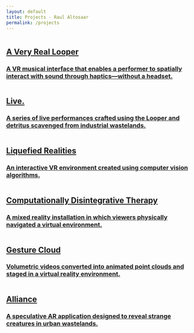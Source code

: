 ```yaml
---
layout: default
title: Projects - Raul Altosaar
permalink: /projects
---
```


<html>

<div class="project">

<a href="/a-very-real-looper">

<img class="lazy scale" data-src="../assets/img/projects/a-very-real-looper/looper-jump.jpg">

<h2 class="arrow">A Very Real Looper</h2>

<h3>A VR musical interface that enables a performer to spatially interact with sound through haptics—without a headset. <!-- Using this interface, virtual sounds can be placed anywhere in physical space. Music is then performed by touching objects and jumping around wildly. --></h3>

</a>

</div>


<div class="project">

<a href="/live">

<img class="lazy scale" data-src="../assets/img/projects/live/altosaar-featured-image-2.jpg">

<h2 class="arrow">Live.</h2>

<h3>A series of live performances crafted using the Looper and detritus scavenged from industrial wastelands.</h3>

</a>

</div>


<div class="project">

<a href="/liquefied-realities">

<img class="lazy scale" data-src="../assets/img/projects/liquefied-realities/1stroom.jpg">

<h2 class="arrow">Liquefied Realities</h2>

<h3>An interactive VR environment created using computer vision algorithms.<!-- I invited some computer vision algorithms to visit underground construction sites and abandoned factories with me. Together, we created an interactive virtual reality environment. --> </h3>

</a>

</div>



<div class="project">

<a href="/computationally-disintegrative-therapy">

<img class="lazy scale" data-src="../assets/img/projects/computationally-disintegrative-therapy/standing.jpg">

<h2 class="arrow">Computationally Disintegrative Therapy</h2>

<h3>A mixed reality installation in which viewers physically navigated a virtual environment. <!-- filled with decrepit machines and starfields. --></h3>

</a>

</div>



<div class="project">

<a href="/gesture-cloud">

<img class="lazy scale" data-src="../assets/img/projects/gesture-cloud/pigeons_2.jpg">

<h2 class="arrow">Gesture Cloud</h2>

<h3>Volumetric videos converted into animated point clouds and staged in a virtual reality environment.</h3>

</a>

</div>



<div class="project">

<a href="/alliance">

<img class="lazy scale" data-src="../assets/img/projects/alliance/alliance_flag.jpg">

<h2 class="arrow">Alliance</h2>

<h3>A speculative AR application designed to reveal strange creatures in urban wastelands.</h3>

</a>

</div>

</html>
